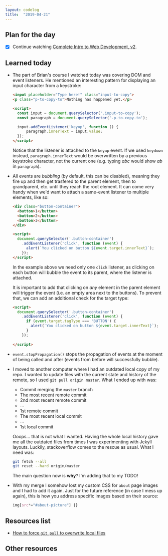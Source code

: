 ```yaml
---
layout: codelog
title:  "2019-04-21"
---
```


## Plan for the day

- [x] Continue watching [Complete Intro to Web Development, v2](https://frontendmasters.com/courses/web-development-v2/).

## Learned today

- The part of Brian's course I watched today was covering DOM and event listeners. He mentioned an interesting pattern for displaying an input character from a keystroke:

  ```html
  <input placeholder="Type here!" class="input-to-copy">
  <p class="p-to-copy-to">Nothing has happened yet.</p>

  <script>
    const input = document.querySelector('.input-to-copy');
    const paragraph = document.querySelector('.p-to-copy-to');

    input.addEventListener('keyup', function () {
        paragraph.innerText = input.value;
    });
  </script>
  ```
  Notice that the listener is attached to the `keyup` event. If we used `keydown` instead, `paragraph.innerText` would be overwritten by a previous keystroke character, not the current one (e.g. typing *abc* would show *ab* in `paragraph`).
- All events are *bubbling* (by default, this can be disabled), meaning they fire up and then get trasfered to the parent element, then to grandparent, etc. until they reach the root element. It can come very handy when we'd want to attach a same-event listener to multiple elements, like so:

  ```html
  <div class="button-container">
    <button>1</button>
    <button>2</button>
    <button>3</button>
  </div>

  <script>
    document.querySelector('.button-container')
      .addEventListener('click', function (event) {
        alert(`You clicked on button ${event.target.innerText}`);
      });
  </script>
  ```
  In the example above we need only one `click` listener, as clicking on each button will bubble the event to its parent, where the listener is attached.

  It is important to add that clicking on *any* element in the parent element will trigger the event (i.e. an empty area next to the buttons). To prevent that, we can add an additional check for the target type:
  ```html
  <script>
    document.querySelector('.button-container')
      .addEventListener('click', function (event) {
        if (event.target.tagType === 'BUTTON') {
          alert(`You clicked on button ${event.target.innerText}`);
        }
      });
      
  </script>
  ```
- `event.stopPropagation()` stops the propagation of events at the moment of being called and after (events from before will successfully bubble).
- I moved to another computer where I had an outdated local copy of my repo. I wanted to update files with the current state and history of the remote, so I used `git pull origin master`. What I ended up with was:

  - Commit merging the `master` branch
  - The most recent remote commit
  - 2nd most recent remote commit
  - ...
  - 1st remote commit
  - The most recent local commit
  - ...
  - 1st local commit

  Ooops... that is not what I wanted. Having the whole local history gave me all the outdated files from times I was experimenting with Jekyll layouts. Luckily, stackoverflow comes to the rescue as usual. What I need was:

  ```bash
  git fetch --all
  git reset --hard origin/master
  ```
  The main question now is **why**? I'm adding that to my TODO!

- With my merge I somehow lost my custom CSS for `about` page images and I had to add it again. Just for the future reference (in case I mess up again), this is how you address specific images based on their source:

  ```css
  img[src*="#about-picture"] {}
  ```


## Resources list

- [How to force `git pull` to overwrite local files](https://stackoverflow.com/questions/1125968/how-do-i-force-git-pull-to-overwrite-local-files)

## Other resources
